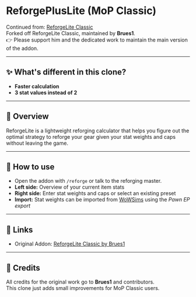 # ReforgePlusLite (MoP Classic)

Continued from: [ReforgeLite Classic](https://www.curseforge.com/wow/addons/reforgelite-classic)  
Forked off ReforgeLite Classic, maintained by **Brues1**.  
👉 Please support him and the dedicated work to maintain the main version of the addon.

---

## ✨ What's different in this clone?
- **Faster calculation**
- **3 stat values instead of 2**

---

## 📖 Overview
ReforgeLite is a lightweight reforging calculator that helps you figure out the optimal strategy to reforge your gear given your stat weights and caps without leaving the game.

---

## 🚀 How to use
- Open the addon with `/reforge` or talk to the reforging master.  
- **Left side:** Overview of your current item stats  
- **Right side:** Enter stat weights and caps or select an existing preset  
- **Import:** Stat weights can be imported from [WoWSims](https://www.wowsims.com/mop/) using the *Pawn EP export*  

---

## 🔗 Links
- Original Addon: [ReforgeLite Classic by Brues1](https://www.curseforge.com/wow/addons/reforgelite-classic)  

---

## 🙌 Credits
All credits for the original work go to **Brues1** and contributors.  
This clone just adds small improvements for MoP Classic users.
